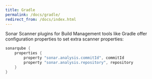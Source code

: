 ```yaml
---
title: Gradle
permalink: /docs/gradle/
redirect_from: /docs/index.html
---
```


Sonar Scanner plugins for Build Management tools like Gradle offer configuration properties to set extra scanner properties:

```gradle
sonarqube {
    properties {
        property "sonar.analysis.commitId", commitId
        property "sonar.analysis.repository", repository
    }
}
```